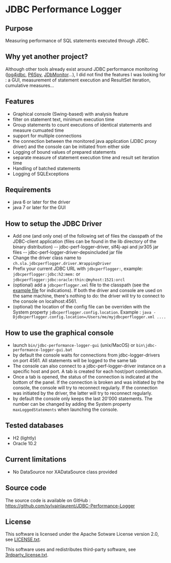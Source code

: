# JDBC Performance Logger

## Purpose
Measuring performance of SQL statements executed through JDBC.

## Why yet another project?
Although other tools already exist around JDBC performance monitoring ([log4jdbc](http://code.google.com/p/log4jdbc/), [P6Spy](http://sourceforge.net/projects/p6spy/), [JDbMonitor](http://www.jdbmonitor.com/)...), I did not find the features I was looking for : a GUI, measurement of statement execution and ResultSet iteration, cumulative measures...

## Features
- Graphical console (Swing-based) with analysis feature
 - filter on statement text, minimum execution time
 - Group statements to count executions of identical statements and measure cumuated time
 - support for multiple connections
 - the connection between the monitored java application (JDBC proxy driver) and the console can be initiated from either side
- Logging of bound values of prepared statements
- separate measure of statement execution time and result set iteration time
- Handling of batched statements
- Logging of SQLExceptions

## Requirements
- java 6 or later for the driver
- java 7 or later for the GUI

## How to setup the JDBC Driver
- Add one (and only one) of the following set of files the classpath of the JDBC-client application (files can be found in the lib directory of the binary distribution)
-- jdbc-perf-logger-driver, slf4j-api and jsr305 jar files
-- jdbc-perf-logger-driver-depsincluded jar file
- Change the driver class name to `ch.sla.jdbcperflogger.driver.WrappingDriver`
- Prefix your current JDBC URL with `jdbcperflogger:`, example: `jdbcperflogger:jdbc:h2:mem:` or `jdbcperflogger:jdbc:oracle:thin:@myhost:1521:orcl`
- (optional) add a `jdbcperflogger.xml` file to the classpath (see the [example file](/jdbc-perf-logger-gui/src/main/config/example-jdbcperflogger.xml/) for indications). If both the driver and console are used on the same machine, there's nothing to do: the driver will try to connect to the console on localhost:4561. 
- (optional) the location of the config file can be overriden with the System property `jdbcperflogger.config.location`. Example : `java -Djdbcperflogger.config.location=/Users/me/myjdbcperflogger.xml ....`

## How to use the graphical console
- launch `bin/jdbc-performance-logger-gui` (unix/MacOS) or `bin\jdbc-performance-logger-gui.bat`
- by default the console waits for connections from jdbc-logger-drivers on port 4561. All statements will be logged to the same tab
- The console can also connect to a jdbc-perf-logger-driver instance on a specific host and port. A tab is created for each host/port combination.
- Once a tab is opened, the status of the connection is indicated at the bottom of the panel. If the connection is broken and was initiated by the console, the console will try to reconnect regularly. If the connection was initiated by the driver, the latter will try to reconnect regularly.
- by default the console only keeps the last 20'000 statements. The number can be changed by adding the System property `maxLoggedStatements` when launching the console.

## Tested databases
- H2 (lightly)
- Oracle 10.2

## Current limitations
- No DataSource nor XADataSource class provided

## Source code
The source code is available on GitHub : https://github.com/sylvainlaurent/JDBC-Performance-Logger

## License
This software is licensed under the Apache Sotware License version 2.0, see [LICENSE.txt](LICENSE.txt).

This software uses and redistributes third-party software, see [3rdparty_license.txt](3rdparty_license.txt).
